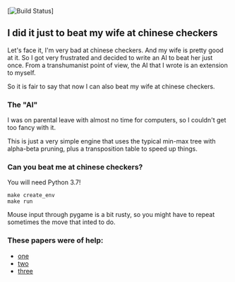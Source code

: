 [![Build Status](https://travis-ci.com/pereferrera/chinese_checkers.svg?branch=master)]

## I did it just to beat my wife at chinese checkers

Let's face it, I'm very bad at chinese checkers. And my wife is pretty good at it.
So I got very frustrated and decided to write an AI to beat her just once.
From a transhumanist point of view, the AI that I wrote is an extension to myself.

So it is fair to say that now I can also beat my wife at chinese checkers.

### The "AI"

I was on parental leave with almost no time for computers, so I couldn't
get too fancy with it.

This is just a very simple engine that uses the typical min-max tree with alpha-beta 
pruning, plus a transposition table to speed up things.

### Can you beat me at chinese checkers?

You will need Python 3.7!

```
make create_env
make run
```

Mouse input through pygame is a bit rusty, so you might have to repeat sometimes 
the move that inted to do.

### These papers were of help:

* [one](http://cs229.stanford.edu/proj2016spr/report/003.pdf)
* [two](https://core.ac.uk/download/pdf/48835733.pdf)
* [three](https://pdfs.semanticscholar.org/30ea/b0836cdc488196f1638d7660aad90883a91f.pdf)
